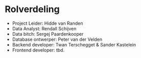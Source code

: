 # Rolverdeling

- Project Leider:		Hidde van Randen
- Data Analyst: 		Rendall Schijven
- Data bitch:			Sergej Paardenkooper
- Database ontwerper:	Peter van der Velden
- Backend developer:	Twan Terschegget & Sander Kastelein
- Frontend developer:	tbd.
